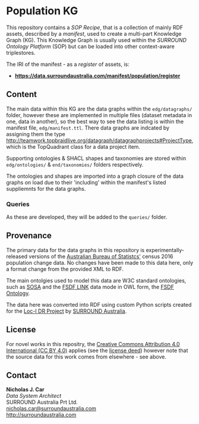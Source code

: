 # Population KG
This repository contains a _SOP Recipe_, that is a collection of mainly RDF assets, described by a _manifest_, used to create a multi-part Knowledge Graph (KG). This Knowledge Graph is usually used within the _SURROUND Ontology Platform_ (SOP) but can be loaded into other context-aware triplestores.

The IRI of the manifest - as a _register_ of assets, is:

* **<https://data.surroundaustralia.com/manifest/population/register>**


## Content
The main data within this KG are the data graphs within the `edg/datagraphs/` folder, however these are implemented in multiple files (dataset metadata in one, data in another), so the best way to see the data listing is within the manifest file, `edg/manifest.ttl`. There data graphs are indcated by assigning them the type <http://teamwork.topbraidlive.org/datagraph/datagraphprojects#ProjectType>, which is the TopQuadrant class for a data project item.

Supporting ontologies & SHACL shapes and taxonomies are stored within `edg/ontologies/` & `end/taxonomies/` folders respectively.

The ontologies and shapes are imported into a graph closure of the data graphs on load due to their 'including' within the manifest's listed suppliemnts for the data graphs.

### Queries
As these are developed, they will be added to the `queries/` folder.

## Provenance
The primary data for the data graphs in this repository is experimentally-released versions of the [Australian Bureau of Statistcs'](https://www.abs.gov.au/) census 2016 population change data. No changes have been made to this data here, only a format change from the provided XML to RDF.

The main ontolgies used to model this data are W3C standard ontologies, such as [SOSA](https://www.w3.org/TR/vocab-ssn/) and the [FSDF LINK](https://link.fsdf.org.au/) data mode in OWL form, the [FSDF Ontology](https://linked.data.gov.au/def/fsdf).

The data here was converted into RDF using custom Python scripts created for the [Loc-I DR Project](https://ldr.surroundaustralia.com) by [SURROUND Australia](https://surroundaustralia.com).

## License
For novel works in this repositry, the [Creative Commons Attribution 4.0 International (CC BY 4.0)](https://creativecommons.org/licenses/by/4.0/) applies (see the [license deed](LICENSE)) however note that the source data for this work comes from elsewhere - see above.

## Contact
**Nicholas J. Car**  
*Data System Architect*  
SURROUND Australia Prt Ltd.  
<nicholas.car@surroundaustralia.com>  
<http://surroundaustralia.com>  